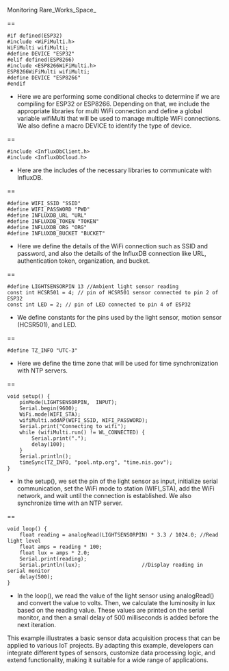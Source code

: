 Monitoring Rare_Works_Space_

== 

    #if defined(ESP32)
    #include <WiFiMulti.h>
    WiFiMulti wifiMulti;
    #define DEVICE "ESP32"
    #elif defined(ESP8266)
    #include <ESP8266WiFiMulti.h>
    ESP8266WiFiMulti wifiMulti;
    #define DEVICE "ESP8266"
    #endif

- Here we are performing some conditional checks to determine if we are compiling for ESP32 or ESP8266. Depending on that,
  we include the appropriate libraries for multi WiFi connection and define a global variable wifiMulti that will be used
  to manage multiple WiFi connections. We also define a macro DEVICE to identify the type of device.

==

    #include <InfluxDbClient.h>
    #include <InfluxDbCloud.h>

- Here are the includes of the necessary libraries to communicate with InfluxDB.

==

    #define WIFI_SSID "SSID"
    #define WIFI_PASSWORD "PWD"
    #define INFLUXDB_URL "URL"
    #define INFLUXDB_TOKEN "TOKEN"
    #define INFLUXDB_ORG "ORG"
    #define INFLUXDB_BUCKET "BUCKET"

- Here we define the details of the WiFi connection such as SSID and password, and also the details of the InfluxDB connection like URL, authentication token, organization, and bucket.

==

    #define LIGHTSENSORPIN 13 //Ambient light sensor reading
    const int HCSR501 = 4; // pin of HCSR501 sensor connected to pin 2 of ESP32
    const int LED = 2; // pin of LED connected to pin 4 of ESP32
    
- We define constants for the pins used by the light sensor, motion sensor (HCSR501), and LED.

==

    #define TZ_INFO "UTC-3"
    
- Here we define the time zone that will be used for time synchronization with NTP servers.

== 

    void setup() {
        pinMode(LIGHTSENSORPIN,  INPUT); 
        Serial.begin(9600);
        WiFi.mode(WIFI_STA);
        wifiMulti.addAP(WIFI_SSID, WIFI_PASSWORD);
        Serial.print("Connecting to wifi");
        while (wifiMulti.run() != WL_CONNECTED) {
            Serial.print(".");
            delay(100);
        }
        Serial.println();
        timeSync(TZ_INFO, "pool.ntp.org", "time.nis.gov");
    }

- In the setup(), we set the pin of the light sensor as input, initialize serial communication, set the WiFi mode to station (WIFI_STA), add the WiFi network, and wait until the connection is established. We also synchronize time with an NTP server.

==

    void loop() {
        float reading = analogRead(LIGHTSENSORPIN) * 3.3 / 1024.0; //Read light level
        float amps = reading * 100;
        float lux = amps * 2.0;
        Serial.print(reading);      
        Serial.println(lux);                    //Display reading in serial monitor
        delay(500);
    }

- In the loop(), we read the value of the light sensor using analogRead() and convert the value to volts. Then, we calculate the luminosity in lux based on the reading value. These values are printed on the serial monitor, and then a small delay of 500 milliseconds is added before the next iteration.

This example illustrates a basic sensor data acquisition process that can be applied to various IoT projects. By adapting this example, developers can integrate different types of sensors, customize data processing logic, and extend functionality, making it suitable for a wide range of applications.





